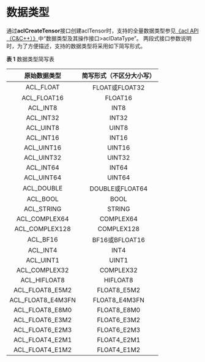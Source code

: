 # 数据类型

通过**aclCreateTensor**接口创建aclTensor时，支持的全量数据类型参见[《acl API（C&C++）》](https://hiascend.com/document/redirect/CannCommercialCppApi)中“数据类型及其操作接口>aclDataType”。
两段式接口参数说明时，为了方便描述，支持的数据类型将采用如下简写形式。

**表 1**  数据类型简写表

|   原始数据类型    | 简写形式（不区分大小写） |
| :---------------: | :----------------------: |
|     ACL_FLOAT     |      FLOAT或FLOAT32      |
|    ACL_FLOAT16    |         FLOAT16          |
|     ACL_INT8      |           INT8           |
|     ACL_INT32     |          INT32           |
|     ACL_UINT8     |          UINT8           |
|     ACL_INT16     |          INT16           |
|    ACL_UINT16     |          UINT16          |
|    ACL_UINT32     |          UINT32          |
|     ACL_INT64     |          INT64           |
|    ACL_UINT64     |          UINT64          |
|    ACL_DOUBLE     |     DOUBLE或FLOAT64      |
|     ACL_BOOL      |           BOOL           |
|    ACL_STRING     |          STRING          |
|   ACL_COMPLEX64   |        COMPLEX64         |
|  ACL_COMPLEX128   |        COMPLEX128        |
|     ACL_BF16      |      BF16或BFLOAT16      |
|     ACL_INT4      |           INT4           |
|     ACL_UINT1     |          UINT1           |
|   ACL_COMPLEX32   |        COMPLEX32         |
|   ACL_HIFLOAT8    |         HIFLOAT8         |
|  ACL_FLOAT8_E5M2  |       FLOAT8_E5M2        |
| ACL_FLOAT8_E4M3FN |      FLOAT8_E4M3FN       |
|  ACL_FLOAT8_E8M0  |       FLOAT8_E8M0        |
|  ACL_FLOAT6_E3M2  |       FLOAT6_E3M2        |
|  ACL_FLOAT6_E2M3  |       FLOAT6_E2M3        |
|  ACL_FLOAT4_E2M1  |       FLOAT4_E2M1        |
|  ACL_FLOAT4_E1M2  |       FLOAT4_E1M2        |